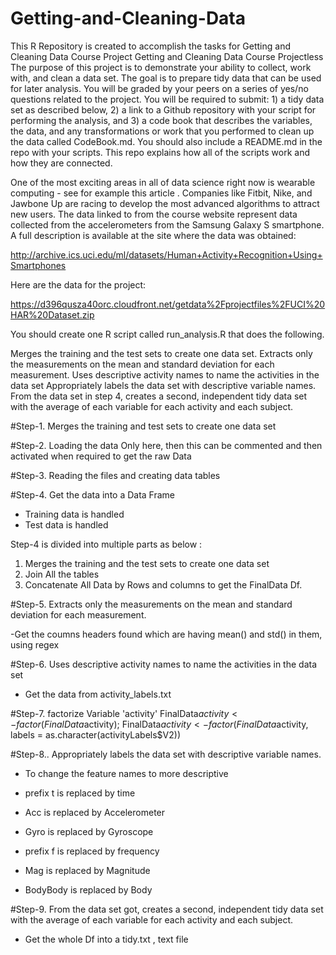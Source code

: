 # Getting-and-Cleaning-Data
This R Repository is created to accomplish the tasks for Getting and Cleaning Data Course Project
Getting and Cleaning Data Course Projectless 
The purpose of this project is to demonstrate your ability to collect, work with, and clean a data set. The goal is to prepare tidy data that can be used for later analysis. You will be graded by your peers on a series of yes/no questions related to the project. You will be required to submit: 1) a tidy data set as described below, 2) a link to a Github repository with your script for performing the analysis, and 3) a code book that describes the variables, the data, and any transformations or work that you performed to clean up the data called CodeBook.md. You should also include a README.md in the repo with your scripts. This repo explains how all of the scripts work and how they are connected.

One of the most exciting areas in all of data science right now is wearable computing - see for example this article . Companies like Fitbit, Nike, and Jawbone Up are racing to develop the most advanced algorithms to attract new users. The data linked to from the course website represent data collected from the accelerometers from the Samsung Galaxy S smartphone. A full description is available at the site where the data was obtained:

http://archive.ics.uci.edu/ml/datasets/Human+Activity+Recognition+Using+Smartphones

Here are the data for the project:

https://d396qusza40orc.cloudfront.net/getdata%2Fprojectfiles%2FUCI%20HAR%20Dataset.zip

You should create one R script called run_analysis.R that does the following.

Merges the training and the test sets to create one data set.
Extracts only the measurements on the mean and standard deviation for each measurement.
Uses descriptive activity names to name the activities in the data set
Appropriately labels the data set with descriptive variable names.
From the data set in step 4, creates a second, independent tidy data set with the average of each variable for each activity and each subject.

#Step-1. Merges the training and test sets to create one data set

#Step-2. Loading the data Only here, then this can be commented and then activated when required to get the raw Data

#Step-3. Reading the files and creating data tables

#Step-4. Get the data into a Data Frame

- Training data is handled 
- Test data is handled

Step-4 is divided into multiple parts as below :
1. Merges the training and the test sets to create one data set
2. Join All the tables
3. Concatenate All Data by Rows and columns to get the FinalData Df.


#Step-5. Extracts only the measurements on the mean and standard deviation for each measurement.

-Get the coumns headers found which are having mean() and std() in them, using regex

#Step-6. Uses descriptive activity names to name the activities in the data set
- Get the data from activity_labels.txt



#Step-7. factorize Variable 'activity'
FinalData$activity<-factor(FinalData$activity);
FinalData$activity<-factor(FinalData$activity, labels = as.character(activityLabels$V2))

#Step-8.. Appropriately labels the data set with descriptive variable names.
- To change the feature names to more descriptive

- prefix t  is replaced by  time
- Acc is replaced by Accelerometer
- Gyro is replaced by Gyroscope
- prefix f is replaced by frequency
- Mag is replaced by Magnitude
- BodyBody is replaced by Body


#Step-9. From the data set got, creates a second, independent tidy data set with the average of each variable for each activity and each subject.
- Get the whole Df into a tidy.txt , text file
